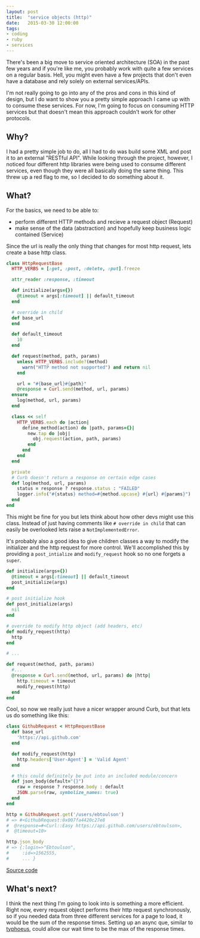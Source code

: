 ```yaml
---
layout: post
title:  "service objects (http)"
date:   2015-03-30 12:00:00
tags:
- coding
- ruby
- services
---
```


There's been a big move to service oriented architecture (SOA) in the past few years
and if you're like me, you probably work with quite a few services on a regular basis.
Hell, you might even have a few projects that don't even have a database and rely solely on external services/APIs.

I'm not really going to go into any of the pros and cons in this kind of design, but I do want
to show you a pretty simple approach I came up with to consume these services.
For now, I'm going to focus on consuming HTTP services but that doesn't mean this approach couldn't work for other protocols.

## Why?
I had a pretty simple job to do, all I had to do was build some XML and post it to an external
"RESTful API". While looking through the project, however, I noticed four different http libraries were
being used to consume different services, even though they were all basically doing the same thing.
This threw up a red flag to me, so I decided to do something about it.

## What?
For the basics, we need to be able to:

- perform different HTTP methods and recieve a request object (Request)
- make sense of the data (abstraction) and hopefully keep business logic contained (Service)

Since the url is really the only thing that changes for most http request, lets create a base http class.

```ruby
class HttpRequestBase
  HTTP_VERBS = [:get, :post, :delete, :put].freeze

  attr_reader :response, :timeout

  def initialize(args={})
    @timeout = args[:timeout] || default_timeout
  end

  # override in child
  def base_url
  end

  def default_timeout
    10
  end

  def request(method, path, params)
    unless HTTP_VERBS.include?(method)
      warn("HTTP method not supported") and return nil
    end

    url = "#{base_url}#{path}"
    @response = Curl.send(method, url, params)
  ensure
    log(method, url, params)
  end

  class << self
    HTTP_VERBS.each do |action|
      define_method(action) do |path, params={}|
        new.tap do |obj|
          obj.request(action, path, params)
        end
      end
    end
  end

  private
  # Curb doesn't return a response on certain edge cases
  def log(method, url, params)
    status = response ? response.status : "FAILED"
    logger.info("#{status} method=#{method.upcase} #{url} #{params}")
  end
end
```

This might be fine for you but lets think about how other devs might use this class.
Instead of just having comments like `# override in child` that can easily be overlooked
lets raise a `NotImplementedError`.

It's probably also a good idea to give children classes a way to modify the initializer and the http request
for more control. We'll accomplished this by providing a `post_intialize` and `modify_request` hook 
so no one forgets a `super`.

```ruby
def initialize(args={})
  @timeout = args[:timeout] || default_timeout
  post_initialize(args)
end

# post initialize hook
def post_initialize(args)
  nil
end

# override to modify http object (add headers, etc)
def modify_request(http)
  http
end

# ...

def request(method, path, params)
  #...
  @response = Curl.send(method, url, params) do |http|
    http.timeout = timeout
    modify_request(http)
  end
end
```

Cool, so now we really just have a nicer wrapper around Curb, but that lets us do something like this:

```ruby
class GithubRequest < HttpRequestBase
  def base_url
    'https://api.github.com'
  end

  def modify_request(http)
    http.headers['User-Agent'] = 'Valid Agent'
  end

  # this could definitely be put into an included module/concern
  def json_body(default="{}")
    raw = response ? response.body : default
    JSON.parse(raw, symbolize_names: true)
  end
end

http = GithubRequest.get('/users/ebtoulson')
# => #<GithubRequest:0x007fa4420c27e8
#  @response=#<Curl::Easy https://api.github.com/users/ebtoulson>,
#  @timeout=10>

http.json_body
# => {:login=>"Ebtoulson",
#     :id=>1562555,
#     ... }

```

[Source code](https://gist.github.com/Ebtoulson/be69142c53ac3de32d1b)

## What's next?
I think the next thing I'm going to look into is something a more efficient.
Right now, every request object performs their http request synchronously,
so if you needed data from three different services for a page to load, it would be the sum of the response times.
Setting up an async que, similar to [typhoeus](https://github.com/typhoeus/typhoeus),
could allow our wait time to be the max of the response times.
